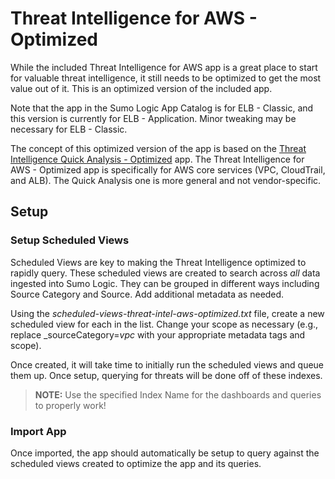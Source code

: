 # Threat Intelligence for AWS - Optimized

While the included Threat Intelligence for AWS app is a great place to start for valuable threat intelligence, it still needs to be optimized to get the most value out of it.  This is an optimized version of the included app.

Note that the app in the Sumo Logic App Catalog is for ELB - Classic, and this version is currently for ELB - Application. Minor tweaking may be necessary for ELB - Classic.

The concept of this optimized version of the app is based on the [Threat Intelligence Quick Analysis - Optimized](https://github.com/SumoLogic/sumologic-content/tree/master/Sumo-Logic-Tools/Threat_Intelligence_Optimized) app. The Threat Intelligence for AWS - Optimized app is specifically for AWS core services (VPC, CloudTrail, and ALB). The Quick Analysis one is more general and not vendor-specific.

## Setup

### Setup Scheduled Views

Scheduled Views are key to making the Threat Intelligence optimized to rapidly query.  These scheduled views are created to search across *all* data ingested into Sumo Logic. They can be grouped in different ways including Source Category and Source.  Add additional metadata as needed.  

Using the *scheduled-views-threat-intel-aws-optimized.txt* file, create a new scheduled view for each in the list. Change your scope as necessary (e.g., replace \_sourceCategory=*vpc* with your appropriate metadata tags and scope).

Once created, it will take time to initially run the scheduled views and queue them up.  Once setup, querying for threats will be done off of these indexes. 

>**NOTE:**
Use the specified Index Name for the dashboards and queries to properly work!

### Import App

Once imported, the app should automatically be setup to query against the scheduled views created to optimize the app and its queries.